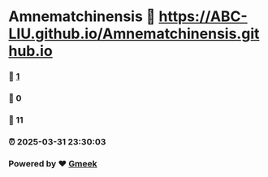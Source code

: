 # Amnematchinensis :link: https://ABC-LIU.github.io/Amnematchinensis.github.io 
### :page_facing_up: [1](https://ABC-LIU.github.io/Amnematchinensis.github.io/tag.html) 
### :speech_balloon: 0 
### :hibiscus: 11 
### :alarm_clock: 2025-03-31 23:30:03 
### Powered by :heart: [Gmeek](https://github.com/Meekdai/Gmeek)
